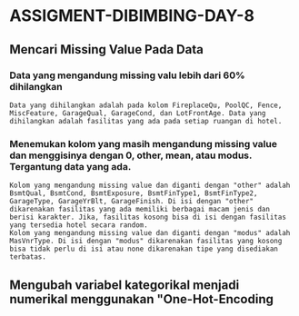 # ASSIGMENT-DIBIMBING-DAY-8
## Mencari Missing Value Pada Data
### Data yang mengandung missing valu lebih dari 60% dihilangkan
    Data yang dihilangkan adalah pada kolom FireplaceQu, PoolQC, Fence, MiscFeature, GarageQual, GarageCond, dan LotFrontAge. Data yang dihilangkan adalah fasilitas yang ada pada setiap ruangan di hotel. 
### Menemukan kolom yang masih mengandung missing value dan menggisinya dengan 0, other, mean, atau modus. Tergantung data yang ada.
    Kolom yang mengandung missing value dan diganti dengan "other" adalah BsmtQual, BsmtCond, BsmtExposure, BsmtFinType1, BsmtFinType2, GarageType, GarageYrBlt, GarageFinish. Di isi dengan "other" dikarenakan fasilitas yang ada memiliki berbagai macam jenis dan berisi karakter. Jika, fasilitas kosong bisa di isi dengan fasilitas yang tersedia hotel secara random.
    Kolom yang mengandung missing value dan diganti dengan "modus" adalah MasVnrType. Di isi dengan "modus" dikarenakan fasilitas yang kosong bisa tidak perlu di isi atau none dikarenakan tipe yang disediakan terbatas.
## Mengubah variabel kategorikal menjadi numerikal menggunakan "One-Hot-Encoding


    
